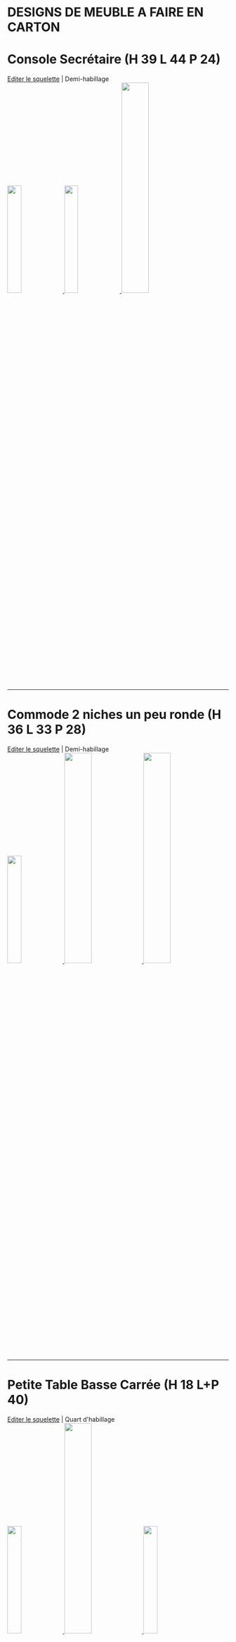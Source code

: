# DESIGNS DE MEUBLE A FAIRE EN CARTON

# Console Secrétaire (H 39 L 44 P 24)
<a href="https://jscad.xyz/#https://raw.githubusercontent.com/gilboonet/designs/master/MEUBLES/sq_ed0001.js">Editer le squelette</a> | Demi-habillage\
<a href="https://jscad.xyz/#https://raw.githubusercontent.com/gilboonet/designs/master/MEUBLES/0001.obj">
  <img src="https://raw.githubusercontent.com/gilboonet/designs/master/MEUBLES/0001.png" width=25% height=25%>
</a>
<a href="https://raw.githubusercontent.com/gilboonet/designs/master/MEUBLES/sq0001.pdf">
  <img src="https://raw.githubusercontent.com/gilboonet/designs/master/MEUBLES/arrSq0001.jpg" width=25% height=25%>
</a>
<a href="https://raw.githubusercontent.com/gilboonet/designs/master/MEUBLES/mi0001.pdf">
  <img src="https://raw.githubusercontent.com/gilboonet/designs/master/MEUBLES/arrMi0001.jpg" width=35% height=35%>
</a>

***
# Commode 2 niches un peu ronde (H 36 L 33 P 28)
<a href="https://jscad.xyz/#https://raw.githubusercontent.com/gilboonet/designs/master/MEUBLES/sq_ed0002.js">Editer le squelette</a> | Demi-habillage\
<a href="https://jscad.xyz/#https://raw.githubusercontent.com/gilboonet/designs/master/MEUBLES/0002.obj">
  <img src="https://raw.githubusercontent.com/gilboonet/designs/master/MEUBLES/0002.png" width=25% height=25%>
</a>
<a href="https://raw.githubusercontent.com/gilboonet/designs/master/MEUBLES/sq0002.pdf">
  <img src="https://raw.githubusercontent.com/gilboonet/designs/master/MEUBLES/arrSq0002.jpg" width=35% height=35%>
</a>
<a href="https://raw.githubusercontent.com/gilboonet/designs/master/MEUBLES/mi0002.pdf">
  <img src="https://raw.githubusercontent.com/gilboonet/designs/master/MEUBLES/arrMi0002.jpg" width=35% height=35%>
</a>

***
# Petite Table Basse Carrée (H 18 L+P 40)
<a href="https://jscad.xyz/#https://raw.githubusercontent.com/gilboonet/designs/master/MEUBLES/sq_ed0003.js">Editer le squelette</a> | Quart d'habillage\
<a href="https://jscad.xyz/#https://raw.githubusercontent.com/gilboonet/designs/master/MEUBLES/0003.obj">
  <img src="https://raw.githubusercontent.com/gilboonet/designs/master/MEUBLES/0003.png" width=25% height=25%>
</a>
<a href="https://raw.githubusercontent.com/gilboonet/designs/master/MEUBLES/sq0003.pdf">
  <img src="https://raw.githubusercontent.com/gilboonet/designs/master/MEUBLES/arrSq0003.jpg" width=35% height=35%>
</a>
<a href="https://raw.githubusercontent.com/gilboonet/designs/master/MEUBLES/qu0003.pdf">
  <img src="https://raw.githubusercontent.com/gilboonet/designs/master/MEUBLES/arrQu0003.jpg" width=25% height=25%>
</a>

***
# Table Géométrique (H 23 L 43 P 37)
<a href="https://jscad.xyz/#https://raw.githubusercontent.com/gilboonet/designs/master/MEUBLES/sq_ed0004.js">Editer le squelette</a> | Quart d'habillage\
<a href="https://jscad.xyz/#https://raw.githubusercontent.com/gilboonet/designs/master/MEUBLES/0004.obj">
  <img src="https://raw.githubusercontent.com/gilboonet/designs/master/MEUBLES/0004.png" width=25% height=25%>
</a>
<a href="https://raw.githubusercontent.com/gilboonet/designs/master/MEUBLES/sq0004.pdf">
  <img src="https://raw.githubusercontent.com/gilboonet/designs/master/MEUBLES/arrSq0004.jpg" width=30% height=30%>
</a>
<a href="https://raw.githubusercontent.com/gilboonet/designs/master/MEUBLES/qu0004.pdf">
  <img src="https://raw.githubusercontent.com/gilboonet/designs/master/MEUBLES/arrQu0004.jpg" width=30% height=30%>
</a>

***
# Fauteuil Club Classique (H 26 L 43 P 24)
<a href="https://jscad.xyz/#https://raw.githubusercontent.com/gilboonet/designs/master/MEUBLES/sq_ed0005.js">Editer le squelette</a> | Demi-habillage\
<a href="https://jscad.xyz/#https://raw.githubusercontent.com/gilboonet/designs/master/MEUBLES/0005.obj">
  <img src="https://raw.githubusercontent.com/gilboonet/designs/master/MEUBLES/0005.png" width=25% height=25%>
</a>
<a href="https://raw.githubusercontent.com/gilboonet/designs/master/MEUBLES/sq0005.pdf">
  <img src="https://raw.githubusercontent.com/gilboonet/designs/master/MEUBLES/arrSq0005.jpg" width=35% height=35%>
</a>
<a href="https://raw.githubusercontent.com/gilboonet/designs/master/MEUBLES/mi0005.pdf">
  <img src="https://raw.githubusercontent.com/gilboonet/designs/master/MEUBLES/arrMi0005.jpg" width=35% height=40%>
</a>

***
# Commode galbée (H 43 L 39 P 30) 
<a href="https://jscad.xyz/#https://raw.githubusercontent.com/gilboonet/designs/master/MEUBLES/sq_ed0006.js">Editer le squelette</a> | Demi-habillage avec 1 pied\
<a href="https://jscad.xyz/#https://raw.githubusercontent.com/gilboonet/designs/master/MEUBLES/0006.obj">
  <img src="https://raw.githubusercontent.com/gilboonet/designs/master/MEUBLES/0006.png" width=25% height=25%>
</a>
<a href="https://raw.githubusercontent.com/gilboonet/designs/master/MEUBLES/sq0006.pdf">
  <img src="https://raw.githubusercontent.com/gilboonet/designs/master/MEUBLES/arrSq0006.jpg" width=40% height=40%>
</a>
<a href="https://raw.githubusercontent.com/gilboonet/designs/master/MEUBLES/mi0006.pdf">
  <img src="https://raw.githubusercontent.com/gilboonet/designs/master/MEUBLES/arrMi0006.jpg" width=30% height=30%>
</a>

***
# *Buffet Galbé (base) (H 78 L 140 P 57)
<a href="https://jscad.xyz/#https://raw.githubusercontent.com/gilboonet/designs/master/MEUBLES/sq_ed0007.js">Editer le squelette</a> | Habillage\
<a href="https://jscad.xyz/#https://raw.githubusercontent.com/gilboonet/designs/master/MEUBLES/0007.obj">
  <img src="https://raw.githubusercontent.com/gilboonet/designs/master/MEUBLES/0007.png" width=25% height=25%>
</a>
<a href="https://raw.githubusercontent.com/gilboonet/designs/master/MEUBLES/sq0007.pdf">
  <img src="https://raw.githubusercontent.com/gilboonet/designs/master/MEUBLES/arrSq0007.jpg" width=50% height=50%>
</a>

***
# Meuble TV en Coin (H+P 40 L 120)
<a href="https://jscad.xyz/#https://raw.githubusercontent.com/gilboonet/designs/master/MEUBLES/sq_ed0008.js">Editer le squelette</a> | Demi-habillage\
<a href="https://jscad.xyz/#https://raw.githubusercontent.com/gilboonet/designs/master/MEUBLES/0008.obj">
  <img src="https://raw.githubusercontent.com/gilboonet/designs/master/MEUBLES/0008.png" width=25% height=25%>
</a>
<a href="https://raw.githubusercontent.com/gilboonet/designs/master/MEUBLES/sq0008.pdf">
  <img src="https://raw.githubusercontent.com/gilboonet/designs/master/MEUBLES/arrSq0008.jpg" width=30% height=30%>
</a>
<a href="https://raw.githubusercontent.com/gilboonet/designs/master/MEUBLES/mi0008.pdf">
  <img src="https://raw.githubusercontent.com/gilboonet/designs/master/MEUBLES/arrMi0008.jpg" width=30% height=30%>
</a>

***
# Meuble rond (H 78 L 80 P 20)
<a href="https://jscad.xyz/#https://raw.githubusercontent.com/gilboonet/designs/master/MEUBLES/sq_ed0009.js">Editer le squelette</a> | Quart d'habillage\
<a href="https://jscad.xyz/#https://raw.githubusercontent.com/gilboonet/designs/master/MEUBLES/0009.obj">
  <img src="https://raw.githubusercontent.com/gilboonet/designs/master/MEUBLES/0009.png" width=25% height=25%>
</a>
<a href="https://raw.githubusercontent.com/gilboonet/designs/master/MEUBLES/sq0009.pdf">
  <img src="https://raw.githubusercontent.com/gilboonet/designs/master/MEUBLES/arrSq0009.jpg" width=27% height=27%>
</a>
<a href="https://raw.githubusercontent.com/gilboonet/designs/master/MEUBLES/qu0009.pdf">
  <img src="https://raw.githubusercontent.com/gilboonet/designs/master/MEUBLES/arrQu0009.jpg" width=40% height=40%>
</a>

***
# mini chevet cubique (H 20 L+P 18)
<a href="https://jscad.xyz/#https://raw.githubusercontent.com/gilboonet/designs/master/MEUBLES/0010/0010.obj">
  <img src="https://raw.githubusercontent.com/gilboonet/designs/master/MEUBLES/0010/0010.png" width=25% height=25%>
</a>
<a href="https://raw.githubusercontent.com/gilboonet/designs/master/MEUBLES/0010/sq0010.pdf">
  <img src="https://raw.githubusercontent.com/gilboonet/designs/master/MEUBLES/0010/arrSq0010.png" width=28% height=28%>
</a>
<a href="https://raw.githubusercontent.com/gilboonet/designs/master/MEUBLES/0010/hb0010.pdf">
  <img src="https://raw.githubusercontent.com/gilboonet/designs/master/MEUBLES/0010/arrHb0010.png" width=20% height=20%>
</a>


